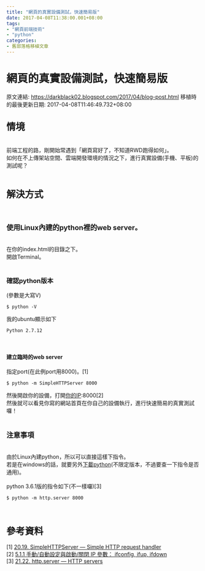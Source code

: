 ```yaml
---
title: "網頁的真實設備測試，快速簡易版"
date: 2017-04-08T11:38:00.001+08:00
tags: 
- "網頁前端技術"
- "python"
categories:
- 舊部落格移植文章
---
```


# 網頁的真實設備測試，快速簡易版

原文連結: https://darkblack02.blogspot.com/2017/04/blog-post.html
移植時的最後更新日期: 2017-04-08T11:46:49.732+08:00

<h2><span style="font-size: x-large;">情境</span></h2><br />前端工程的路，剛開始常遇到「網頁寫好了，不知道RWD跑得如何」。<br />如何在不上傳架站空間、雲端開發環境的情況之下，進行真實設備(手機、平板)的測試呢？<br /><br /><h2><span style="font-size: x-large;">解決方式</span></h2><br /><h3><span style="font-size: large;">使用Linux內建的python裡的web server。</span></h3><br />在你的index.html的目錄之下。<br />開啟Terminal。<br /><br /><h3>確認python版本</h3>(參數是大寫V)<br /><pre class="prettyprint"><code class="language-bash">$ python -V</code></pre>我的ubuntu顯示如下 <br /><pre class="prettyprint"><code class="language-bash">Python 2.7.12</code></pre><br /><h4>建立臨時的web server</h4>指定port(在此例port用8000)。[1] <br /><pre class="prettyprint"><code class="language-bash">$ python -m SimpleHTTPServer 8000</code></pre>然後開啟你的設備，打開<a href="http://linux.vbird.org/linux_server/0140networkcommand.php#ifconfig" target="_blank">你的IP</a>:8000[2]<br />然後就可以看見你寫的網站首頁在你自己的設備執行，進行快速簡易的真實測試囉！<br /><br /><h3><span style="font-size: large;">注意事項</span></h3><br />由於Linux內建python，所以可以直接這樣下指令。<br />若是在windows的話，就要另外<a href="https://www.python.org/downloads/" target="_blank">下載python</a>(不限定版本，不過要查一下指令是否通用)。<br /><br />python 3.6.1版的指令如下(不一樣囉)[3]<br /><pre class="prettyprint"><code class="language-bash">$ python -m http.server 8000</code></pre><br /><h2><span style="font-size: x-large;">參考資料</span></h2>[1] <a href="https://docs.python.org/2/library/simplehttpserver.html" target="_blank">20.19. SimpleHTTPServer — Simple HTTP request handler</a><br />[2] <a href="http://linux.vbird.org/linux_server/0140networkcommand.php#ifconfig" target="_blank">5.1.1 手動/自動設定與啟動/關閉 IP 參數： ifconfig, ifup, ifdown</a><br />[3]&nbsp;<a href="https://docs.python.org/3.6/library/http.server.html?highlight=webserver" target="_blank">21.22. http.server — HTTP servers</a>
